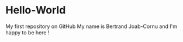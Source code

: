 Hello-World
===========

My first repository on GitHub
My name is Bertrand Joab-Cornu and I'm happy to be here !
